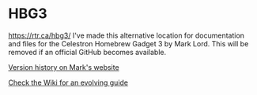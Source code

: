 # HBG3
https://rtr.ca/hbg3/
I've made this alternative location for documentation and files for the Celestron Homebrew Gadget 3 by Mark Lord. This will be removed if an official GitHub becomes available.

[Version history on Mark's website](https://rtr.ca/hbg3/history.html)

[Check the Wiki for an evolving guide](https://github.com/Mraanderson/HBG3/wiki)
